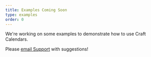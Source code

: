 ```yaml
---
title: Examples Coming Soon
type: examples
order: 0
---
```


<!-- > Calendars Examples -->

We're working on some examples to demonstrate how to use Craft Calendars.

Please [email Support](mailto:support@topshelfcraft.com) with suggestions!

